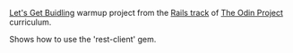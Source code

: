 [Let's Get Buidling](https://www.theodinproject.com/courses/ruby-on-rails/lessons/let-s-get-building?ref=lnav) warmup project from the [Rails track](https://www.theodinproject.com/courses/ruby-on-rails) of [The Odin Project](https://www.theodinproject.com/home) curriculum.  

Shows how to use the 'rest-client' gem.  
